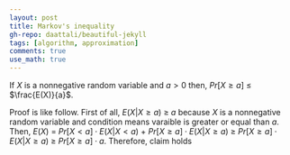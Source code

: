 ```yaml
---
layout: post
title: Markov's inequality
gh-repo: daattali/beautiful-jekyll
tags: [algorithm, approximation]
comments: true
use_math: true
---
```


If $X$ is a nonnegative random variable and $a > 0$ then,
$Pr[X \ge a]$ $\le$ $\frac{E(X)}{a}$.

Proof is like follow.
First of all, $E(X | X \ge a)$ $\ge$ $a$ because $X$ is a nonnegative random variable and condition means varaible is greater or equal than $a$.
Then, $E(X)$ $=$ $Pr[X < a] \cdot E(X | X < a)$ $+$ $Pr[X \ge a] \cdot E(X | X \ge a)$ $\ge$ $Pr[X \ge a] \cdot E(X | X \ge a)$ $\ge$ $Pr[X \ge a] \cdot a$.
Therefore, claim holds